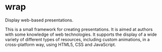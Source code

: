# wrap
Display web-based presentations.

This is a small framework for creating presentations.  It is aimed at
authors with some knowledge of web technologies.  It supports the display of a
wide variety of different types of resources, including custom animations, in a
cross-platform way, using HTML5, CSS and JavaScript.
